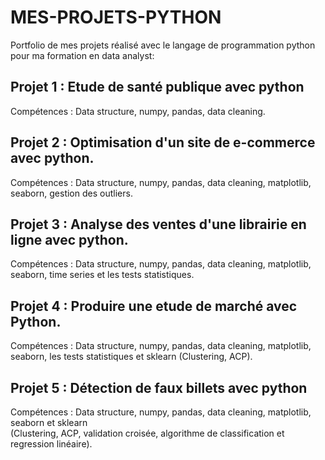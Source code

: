 # MES-PROJETS-PYTHON
Portfolio de mes projets réalisé avec le langage de programmation python pour ma formation en data analyst:   
## Projet 1 : Etude de santé publique avec python  
Compétences : Data structure, numpy, pandas, data cleaning.  
## Projet 2 : Optimisation d'un site de e-commerce avec python.  
Compétences : Data structure, numpy, pandas, data cleaning, matplotlib, seaborn, gestion des outliers.  
## Projet 3 : Analyse des ventes d'une librairie en ligne avec python.  
Compétences : Data structure, numpy, pandas, data cleaning, matplotlib, seaborn, time series et les tests statistiques.  
## Projet 4 : Produire une etude de marché avec Python.  
Compétences : Data structure, numpy, pandas, data cleaning, matplotlib, seaborn, les tests statistiques et sklearn (Clustering, ACP).  
## Projet 5 : Détection de faux billets avec python  
Compétences : Data structure, numpy, pandas, data cleaning, matplotlib, seaborn et sklearn   
(Clustering, ACP, validation croisée, algorithme de classification et regression linéaire).  
